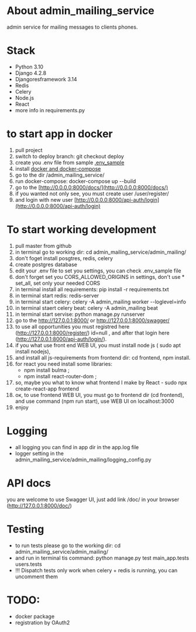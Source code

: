 # About admin_mailing_service
admin service for mailing messages to clients phones.

# Stack
- Python 3.10
- Django 4.2.8
- Djangoresframework 3.14
- Redis
- Celery
- Node.js
- React
- more info in requirements.py 


# to start app in docker
1. pull project
2. switch to deploy branch: git checkout deploy
3. create you .env file from sample [.env_sample](https://github.com/VladimirGrebenev/admin_mailing_service/blob/deploy/admin_mailing/.env_sample)
4. install [docker and docker-compose](https://www.docker.com/)
5. go to the dir /admin_mailing_service/
6. run docker-compose: docker-compose up --build
7. go to the [http://0.0.0.0:8000/docs/](http://0.0.0.0:8000/docs/)
8. if you wanted not only see, you must create user /user/register/
9. and login with new user [http://0.0.0.0:8000/api-auth/login](http://0.0.0.0:8000/api-auth/login)

# To start working development

1. pull master from github
2. in terminal go to working dir: cd admin_mailing_service/admin_mailing/
3. don't foget install posgtres, redis, celery
4. create postgres database
5. edit your .env file to set you settings, you can check .env_sample file
6. don't forget set you CORS_ALLOWED_ORIGINS in settings, don't use * set_all, set only your needed CORS
7. in terminal install all requirements: pip install -r requirements.txt
8. in terminal start redis: redis-server
9. in terminal start celery: celery -A admin_mailing worker --loglevel=info
10. in terminal staert celery beat: celery -A admin_mailing beat
11. in terminal start servise: python manage.py runserver
12. go to the http://127.0.0.1:8000/ or http://127.0.0.1:8000/swagger/
13. to use all opportunities you must registred here (http://127.0.0.1:8000/register/) id=null ,
    and after that login here (http://127.0.0.1:8000/api-auth/login/).
14. if you what use front end WEB UI, you must install node js ( sudo apt install nodejs),
15. and install all js-requirements from frontend dir: cd frontend,  npm install.
16. for react you need install some libraries:
     - npm install bulma ;
     - npm install react-router-dom ;
17. so, maybe you what to know what frontend I make by React - sudo npx create-react-app frontend
18. ок, to use frontend WEB UI, you must go to frontend dir (cd frontend), and use command (npm run start), use WEB UI on localhost:3000
19. enjoy

# Logging
- all logging you can find in app dir in the app.log file
- logger setting in the admin_mailing_service/admin_mailing/logging_config.py

# API docs
you are welcome to use Swagger UI, just add link /doc/ in your browser (http://127.0.0.1:8000/doc/)

# Testing 
- to run tests please go to the working dir: cd admin_mailing_service/admin_mailing/
- and run in terminal tis command: python manage.py test main_app.tests users.tests
- !!! Dispatch tests only work when celery + redis is running, you can uncomment them

# TODO:
- docker package
- registration by OAuth2 
